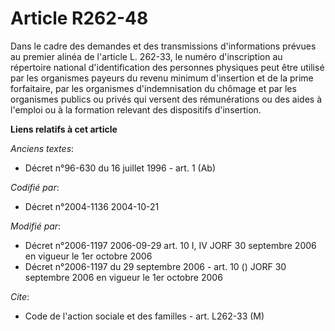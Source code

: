 # Article R262-48

Dans le cadre des demandes et des transmissions d'informations prévues au premier alinéa de l'article L. 262-33, le numéro
d'inscription au répertoire national d'identification des personnes physiques peut être utilisé par les organismes payeurs du
revenu minimum d'insertion et de la prime forfaitaire, par les organismes d'indemnisation du chômage et par les organismes
publics ou privés qui versent des rémunérations ou des aides à l'emploi ou à la formation relevant des dispositifs
d'insertion.

**Liens relatifs à cet article**

_Anciens textes_:

  - Décret n°96-630 du 16 juillet 1996 - art. 1 (Ab)

_Codifié par_:

  - Décret n°2004-1136 2004-10-21

_Modifié par_:

  - Décret n°2006-1197 2006-09-29 art. 10 I, IV JORF 30 septembre 2006 en vigueur le 1er octobre 2006
  - Décret n°2006-1197 du 29 septembre 2006 - art. 10 () JORF 30 septembre 2006 en vigueur le 1er octobre 2006

_Cite_:

  - Code de l'action sociale et des familles - art. L262-33 (M)
